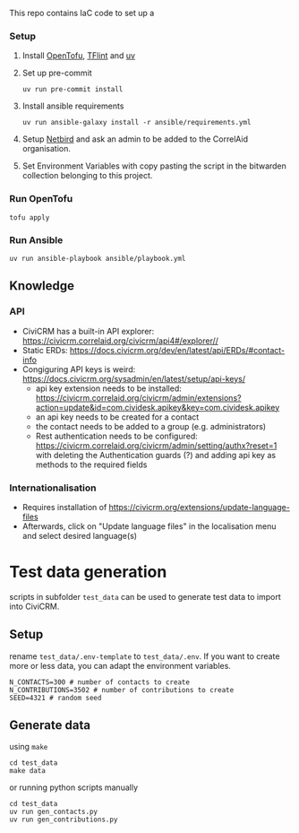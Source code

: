 This repo contains IaC code to set up a 

### Setup

1. Install [OpenTofu](https://opentofu.org/docs/intro/install/), [TFlint](https://github.com/terraform-linters/tflint) and [uv](https://docs.astral.sh/uv/getting-started/installation/)

2. Set up pre-commit
    ```
    uv run pre-commit install
    ```

3. Install ansible requirements
    ```
    uv run ansible-galaxy install -r ansible/requirements.yml
    ```

4. Setup [Netbird](https://docs.netbird.io/how-to/installation) and ask an admin to be added to the CorrelAid organisation.

5. Set Environment Variables with copy pasting the script in the bitwarden collection belonging to this project.

### Run OpenTofu

```
tofu apply
```

### Run Ansible

```
uv run ansible-playbook ansible/playbook.yml 
```

## Knowledge

### API
- CiviCRM has a built-in API explorer: https://civicrm.correlaid.org/civicrm/api4#/explorer//
- Static ERDs: https://docs.civicrm.org/dev/en/latest/api/ERDs/#contact-info
- Congiguring API keys is weird: https://docs.civicrm.org/sysadmin/en/latest/setup/api-keys/
    - api key extension needs to be installed: https://civicrm.correlaid.org/civicrm/admin/extensions?action=update&id=com.cividesk.apikey&key=com.cividesk.apikey
    - an api key needs to be created for a contact
    - the contact needs to be added to a group (e.g. administrators)
    - Rest authentication needs to be configured: https://civicrm.correlaid.org/civicrm/admin/setting/authx?reset=1 with deleting the Authentication guards (?) and adding api key as methods to the required fields
### Internationalisation
- Requires installation of https://civicrm.org/extensions/update-language-files
- Afterwards, click on "Update language files" in the localisation menu and select desired language(s)

# Test data generation

scripts in subfolder `test_data` can be used to generate test data to import into CiviCRM.


## Setup
rename `test_data/.env-template` to `test_data/.env`. If you want to create more or less data, you can adapt the environment variables.

```
N_CONTACTS=300 # number of contacts to create
N_CONTRIBUTIONS=3502 # number of contributions to create
SEED=4321 # random seed
```

## Generate data 

using `make`

```
cd test_data
make data
```

or running python scripts manually
```
cd test_data
uv run gen_contacts.py
uv run gen_contributions.py
```

